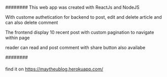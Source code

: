########
This web app was created with ReactJs and NodeJS

With custome authetication for backend to post, edit and delete article and can also delete comment

The frontend display 10 recent post with custom pagination to navigate within page

reader can read and post comment with share button also availabe

########

####
find it on https://maytheublog.herokuapp.com/
####